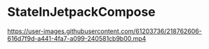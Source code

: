 # StateInJetpackCompose


https://user-images.githubusercontent.com/61203736/218762606-616d7f9d-a441-4fa7-a099-240581cb9b00.mp4

